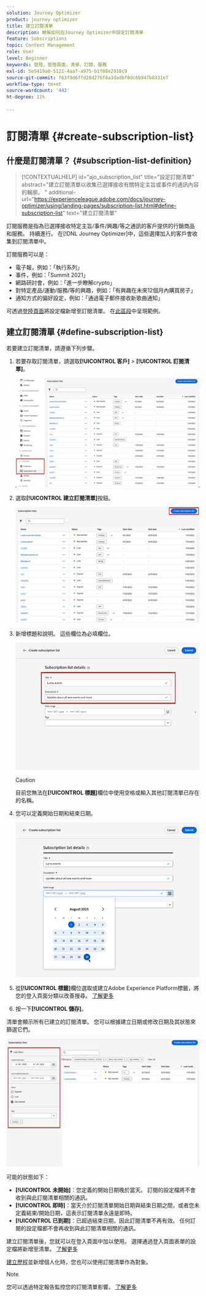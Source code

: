 ```yaml
---
solution: Journey Optimizer
product: journey optimizer
title: 建立訂閱清單
description: 瞭解如何在Journey Optimizer中設定訂閱清單
feature: Subscriptions
topic: Content Management
role: User
level: Beginner
keywords: 登陸，登陸頁面，清單，訂閱，服務
exl-id: 5e5419a0-5121-4aa7-a975-b1f08e2918c9
source-git-commit: f63f9d6ffd28d276f8a3dadbf8dc6b947b8331e7
workflow-type: tm+mt
source-wordcount: '442'
ht-degree: 11%

---
```


# 訂閱清單 {#create-subscription-list}

## 什麼是訂閱清單？ {#subscription-list-definition}

>[!CONTEXTUALHELP]
>id="ajo_subscription_list"
>title="設定訂閱清單"
>abstract="建立訂閱清單以收集已選擇接收有關特定主旨或事件的通訊內容的輪廓。 "
>additional-url="https://experienceleague.adobe.com/docs/journey-optimizer/using/landing-pages/subscription-list.html#define-subscription-list" text="建立訂閱清單"

訂閱服務是指為已選擇接收特定主旨/事件/興趣/等之通訊的客戶提供的行銷商品和服務。 持續進行。 在[!DNL Journey Optimizer]中，這些選擇加入的客戶會收集到訂閱清單中。

訂閱服務可以是：

* 電子報，例如：「執行系列」
* 事件，例如：「Summit 2021」
* 網路研討會，例如：「進一步瞭解crypto」
* 對特定產品/運動/服務/等的興趣，例如：「有興趣在未來12個月內購買房子」
* 通知方式的偏好設定，例如：「通過電子郵件接收新歌曲通知」

可透過[登陸頁面](create-lp.md)將設定檔新增至訂閱清單。 在[此區段](lp-use-cases.md#subscription-to-a-service)中呈現範例。

## 建立訂閱清單 {#define-subscription-list}

若要建立訂閱清單，請遵循下列步驟。

1. 若要存取訂閱清單，請選取&#x200B;**[!UICONTROL 客戶]** > **[!UICONTROL 訂閱清單]**。

   ![](assets/lp_subscription-lists.png)

1. 選取&#x200B;**[!UICONTROL 建立訂閱清單]**&#x200B;按鈕。

   ![](assets/lp_create-subscription-list.png)

1. 新增標題和說明。 這些欄位為必填欄位。

   ![](assets/lp_subscription-list-name.png)

   >[!CAUTION]
   >
   >目前您無法在&#x200B;**[!UICONTROL 標題]**&#x200B;欄位中使用空格或輸入其他訂閱清單已存在的名稱。

1. 您可以定義開始日期和結束日期。

   ![](assets/lp_subscription-list-dates.png)

1. 從&#x200B;**[!UICONTROL 標籤]**&#x200B;欄位選取或建立Adobe Experience Platform標籤，將您的登入頁面分類以改善搜尋。 [了解更多](../start/search-filter-categorize.md#tags)

1. 按一下&#x200B;**[!UICONTROL 儲存]**。

清單會顯示所有已建立的訂閱清單。 您可以根據建立日期或修改日期及其狀態來篩選它們。

![](assets/lp_subscription-filters.png)

可能的狀態如下：

* **[!UICONTROL 未開始]**：您定義的開始日期晚於當天。 訂閱的設定檔將不會收到與此訂閱清單相關的通訊。
* **[!UICONTROL 即時]**：當天介於訂閱清單開始日期與結束日期之間，或者您未定義結束/開始日期，這表示訂閱清單永遠是即時。
* **[!UICONTROL 已到期]**：已超過結束日期，因此訂閱清單不再有效。 任何訂閱的設定檔都不會再收到與此訂閱清單相關的通訊。

建立訂閱清單後，您就可以在登入頁面中加以使用。 選擇通過登入頁面表單的設定檔將新增至清單。 [了解更多](design-lp.md)

[建立歷程](../building-journeys/journey-gs.md#jo-build)並新增個人化時，您也可以使用訂閱清單作為對象。

>[!NOTE]
>
>您可以透過特定報告監控您的訂閱清單影響。 [了解更多](../reports/subscription-report-live.md)
